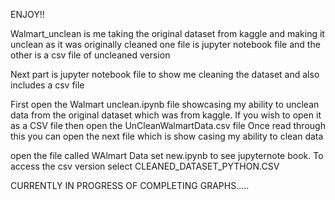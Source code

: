 ENJOY!!

Walmart_unclean is me taking the original dataset from kaggle and making it unclean as it was originally cleaned 
one file is jupyter notebook file and the other is a csv file of uncleaned version 

Next part is jupyter notebook file to show me cleaning the dataset and also includes a csv file 

First open the Walmart unclean.ipynb file showcasing  my ability to unclean data from the original dataset which was from kaggle. If you wish to open it as a CSV file then open the UnCleanWalmartData.csv file
Once read through this you can open the next file which is show casing my ability to clean data 

open the file called WAlmart Data set new.ipynb to see jupyternote book. To access the csv version select CLEANED_DATASET_PYTHON.CSV

CURRENTLY IN PROGRESS OF COMPLETING GRAPHS.....
